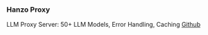 ### Hanzo Proxy
LLM Proxy Server: 50+ LLM Models, Error Handling, Caching
[Github](https://github.com/BerriAI/llm/tree/main/proxy-server)